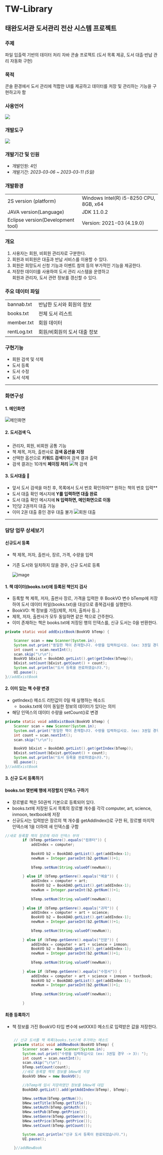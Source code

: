 # TW-Library 
## 태완도서관 도서관리 전산 시스템 프로젝트
### 주제
파일 입출력 기반의 데이터 처리 자바 콘솔 프로젝트 (도서 목록 제공, 도서 대출·반납 관리 자동화 구현)

### 목적
콘솔 환경에서 도서 관리에 적합한 UI를 제공하고 데이터를 저장 및 관리하는 기능을 구현하고자 함

### 사용언어
<img src="https://img.shields.io/badge/Java-007396?style=flat&logo=Java&logoColor=white" />

### 개발도구
<img src="https://img.shields.io/badge/Eclipse IDE-2C2255?style=flat&logo=eclipseide&logoColor=white"/>

### 개발기간 및 인원
- 개발인원: 4인
- 개발기간: *2023-03-06 ~ 2023-03-11 (5일)*

### 개발환경
<table>
  <tr>
    <td>2S version (platform)</td>
    <td>Windows Intel(R) i5-8250 CPU, 8GB, x64</td>
  </tr>
  <tr>
    <td>JAVA version(Language)</td>
    <td>JDK 11.0.2</td>
  </tr>
  <tr>
    <td>Eclipse version(Development tool)</td>
    <td>Version: 2021-03 (4.19.0)</td>
  </tr>
</table>

### 개요
1. 사용자는 회원, 비회원 관리자로 구분한다.
2. 회원과 비회원은 대출과 반납 서비스를 이용할 수 있다.
3. 회원은 희망도서 신청 기능과 이벤트 참여 등의 부가적인 기능을 제공한다.
4. 저장한 데이터를 사용하여 도서 관리 시스템을 운영하고<br>회원과 관리자, 도서 관련 정보를 갱신할 수 있다.

### 주요 데이터 파일
<table>
  <tr>
    <td>bannab.txt</td>
    <td>반납한 도서와 회원의 정보</td>
  </tr>
  <tr>
    <td>books.txt</td>
    <td>전체 도서 리스트</td>
  </tr>
  <tr>
    <td>member.txt</td>
    <td>회원 데이터</td>
  </tr>
  <tr>
    <td>rentLog.txt</td>
    <td>회원/비회원의 도서 대출 정보</td>
  </tr>
</table>


### 구현기능
- 회원 검색 및 삭제
- 도서 등록
- 도서 수정
- 도서 삭제

---
### 화면구성

#### 1. 메인화면
![메인화면](https://github.com/0hsoyeop/TW-Library/assets/131536077/d43d5826-9194-4fd4-ac6d-754c02870930)

#### 2. 도서검색 🔍
- 관리자, 회원, 비회원 공통 기능
- 책 제목, 저자, 출판사로 **검색 옵션을 지정**
- 선택한 옵션으로 **키워드 검색**하여 검색 결과 출력
- 검색 결과는 10개씩 **페이징 처리**
![책 검색](https://github.com/0hsoyeop/TW-Library/assets/131536077/2ba13653-8fd3-4da2-b5ec-20d48e6751d9)



#### 3. 도서대출 📖
- 앞서 도서 검색을 마친 후, 목록에서 도서 번호 확인하여** 원하는 책의 번호 입력**
- 도서 대출 확인 메시지에 **Y를 입력하면 대출 완료**
- 도서 대출 확인 메시지에 **N 입력하면, 메인화면으로 이동**
- 1인당 2권까지 대출 가능
- 이미 2권 대출 중인 경우 대출 불가
![회원 대출](https://github.com/0hsoyeop/TW-Library/assets/131536077/9401781f-00f2-4d6d-b5af-83a7270eb332)

---

### 담당 업무 상세보기
#### 신규도서 등록
- 책 제목, 저자, 출판사, 장르, 가격, 수량을 입력
- 기존 도서와 일치하지 않을 경우, 신규 도서로 등록
  
  ![image](https://github.com/0hsoyeop/TW-Library/assets/131536077/34587d66-2df5-4f31-91f9-3ca7dd0162fc)



#### 1. 책 데이터(books.txt)에 등록된 책인지 검사
- 등록할 책 제목, 저자, 출판사 장르, 가격을 입력한 후 BookVO 변수 bTemp에 저장하여 도서 데이터 파일(books.txt)을 대상으로 중복검사를 실행한다.
- BookVO: 책 정보를 가짐(제목, 저자, 출파사 등..)
- 제목, 저자, 출판사가 모두 동일하면 같은 책으로 간주한다.
- 이미 존재하는 책은 books.txt에 저장된 행의 인덱스를, 신규 도서는 0을 반환한다.
  
```java
private static void addExistBook(BookVO bTemp) {

	Scanner scan = new Scanner(System.in);
	System.out.print("동일한 책이 존재합니다. 수량을 입력하십시오. (ex: 3권일 경우 -> 3): ");
	int count = scan.nextInt();
	scan.skip("\r\n");
	BookVO bExist = BookDAO.getList().get(getIndex(bTemp));
	bExist.setCount(bExist.getCount() + count);
	System.out.println("도서 등록을 완료하였습니다.");
	UI.pause();
}//addExistBook
```

#### 2. 이미 있는 책 수량 변경
- getIndex() 메소드 리턴값이 0일 때 실행하는 메소드 
	- books.txt에 이미 동일한 정보의 데이터가 있다는 의미
- 해당 인덱스의 데이터 수량을 setCount()로 변경

```java
private static void addExistBook(BookVO bTemp) {
	Scanner scan = new Scanner(System.in);
	System.out.print("동일한 책이 존재합니다. 수량을 입력하십시오. (ex: 3권일 경우 -> 3): ");
	int count = scan.nextInt();
	scan.skip("\r\n");

	BookVO bExist = BookDAO.getList().get(getIndex(bTemp));
	bExist.setCount(bExist.getCount() + count);
	System.out.println("도서 등록을 완료하였습니다.");
	UI.pause();
}//addExistBook
```



#### 3. 신규 도서 등록하기
#### books.txt 몇번째 행에 저장할지 인덱스 구하기
- 장르별로 책은 50권씩 기본으로 등록되어 있다.
-  books.txt에 저장된 도서 목록의 장르별 개수를 각각 computer, art, science, inmoon, textbook에 저장
- 신규도서는 입력받은 장르의 책 개수를 getAddIndex()로 구한 뒤, 장르별 마지막 인덱스에 1을 더하여 새 인덱스를 구함

```java
//새로 등록할 책의 장르에 따라 인덱스 부여
		if (bTemp.getGenre().equals("컴퓨터")) {
			addIndex = computer;
			
			BookVO b2 = BookDAO.getList().get(addIndex-1);
			newNum = Integer.parseInt(b2.getNum())+1;
			
			bTemp.setNum(String.valueOf(newNum));
			
		} else if (bTemp.getGenre().equals("예술")) {
			addIndex = computer + art;
			BookVO b2 = BookDAO.getList().get(addIndex-1);
			newNum = Integer.parseInt(b2.getNum())+1;
			
			bTemp.setNum(String.valueOf(newNum));
			
		} else if (bTemp.getGenre().equals("과학")) {
			addIndex = computer + art + science;
			BookVO b2 = BookDAO.getList().get(addIndex-1);
			newNum = Integer.parseInt(b2.getNum())+1;
			
			bTemp.setNum(String.valueOf(newNum));
			
		} else if (bTemp.getGenre().equals("인문")) {
			addIndex = computer + art + science + inmoon;
			BookVO b2 = BookDAO.getList().get(addIndex-1);
			newNum = Integer.parseInt(b2.getNum())+1;
			
			bTemp.setNum(String.valueOf(newNum));
			
		} else if (bTemp.getGenre().equals("수험서")) {
			addIndex = computer + art + science + inmoon + textbook;
			BookVO b2 = BookDAO.getList().get(addIndex-1);
			newNum = Integer.parseInt(b2.getNum())+1;
			
			bTemp.setNum(String.valueOf(newNum));
		
		}
```

#### 최종 등록하기
- 책 정보를 가진 BookVO 타입 변수에 setXXX() 메소드로 입력받은 값을 저장한다.

```java

	// 신규 도서를 책 목록(books.txt)에 추가하는 메소드
	private static void addNewBook(BookVO bTemp) {
		Scanner scan = new Scanner(System.in);
		System.out.print("수량을 입력하십시오 (ex: 3권일 경우 -> 3): ");
		int count = scan.nextInt();
		scan.skip("\r\n");
		bTemp.setCount(count);
		//새로 등록할 책의 정보를 bNew에 저장
		BookVO bNew = new BookVO();

		//bTemp에 임시 저장하였던 정보를 bNew에 대입
		BookDAO.getList().add(getAddIndex(bTemp), bTemp);

		bNew.setNum(bTemp.getNum());
		bNew.setTitle(bTemp.getTitle());
		bNew.setAuth(bTemp.getAuth());
		bNew.setPub(bTemp.getPrice());
		bNew.setGenre(bTemp.getGenre());
		bNew.setPrice(bTemp.getPrice());
		bNew.setCount(bTemp.getCount());

		System.out.println("신규 도서 등록이 완료되었습니다.");
		UI.pause();

	}//addNewBook

```

